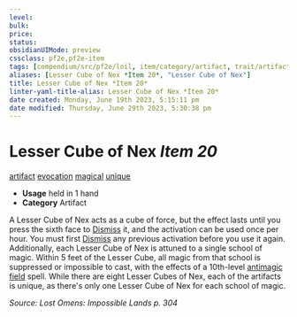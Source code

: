 ```yaml
---
level:
bulk:
price:
status:
obsidianUIMode: preview
cssclass: pf2e,pf2e-item
tags: [compendium/src/pf2e/loil, item/category/artifact, trait/artifact, trait/evocation, trait/magical, trait/unique]
aliases: [Lesser Cube of Nex *Item 20*, "Lesser Cube of Nex"]
title: Lesser Cube of Nex *Item 20*
linter-yaml-title-alias: Lesser Cube of Nex *Item 20*
date created: Monday, June 19th 2023, 5:15:11 pm
date modified: Thursday, June 29th 2023, 5:30:38 pm
---
```


# Lesser Cube of Nex *Item 20*

[artifact](rules/traits/artifact-gmg.md) [evocation](rules/traits/evocation.md) [magical](rules/traits/magical.md) [unique](rules/traits/unique.md)  

- **Usage** held in 1 hand
- **Category** Artifact

A Lesser Cube of Nex acts as a cube of force, but the effect lasts until you press the sixth face to [Dismiss](rules/actions/dismiss.md) it, and the activation can be used once per hour. You must first [Dismiss](rules/actions/dismiss.md) any previous activation before you use it again. Additionally, each Lesser Cube of Nex is attuned to a single school of magic. Within 5 feet of the Lesser Cube, all magic from that school is suppressed or impossible to cast, with the effects of a 10th-level [antimagic field](compendium/spells/antimagic-field.md) spell. While there are eight Lesser Cubes of Nex, each of the artifacts is unique, as there's only one Lesser Cube of Nex for each school of magic.

*Source: Lost Omens: Impossible Lands p. 304*
